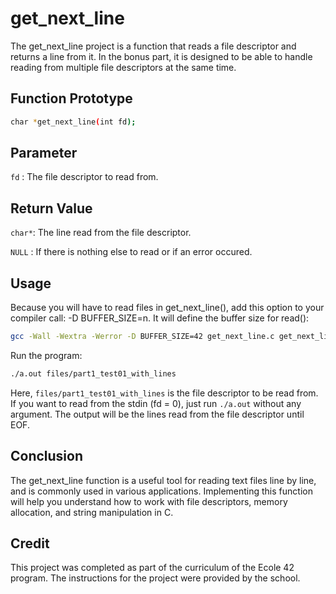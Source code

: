 # get_next_line

The get_next_line project is a function that reads a file descriptor and returns a line from it. In the bonus part, it is designed to be able to handle reading from multiple file descriptors at the same time.

## Function Prototype
```bash
char *get_next_line(int fd);
```

## Parameter
`fd` : The file descriptor to read from.

## Return Value
`char*`: The line read from the file descriptor.

`NULL` : If there is nothing else to read or if an error occured.

## Usage

Because you will have to read files in get_next_line(), add this option to your compiler call: -D BUFFER_SIZE=n. It will define the buffer size for read():
```bash
gcc -Wall -Wextra -Werror -D BUFFER_SIZE=42 get_next_line.c get_next_line_utils.c main.c
```
Run the program:
```bash
./a.out files/part1_test01_with_lines
```
Here, `files/part1_test01_with_lines` is the file descriptor to be read from. If you want to read from the stdin (fd = 0), just run `./a.out` without any argument. The output will be the lines read from the file descriptor until EOF.

## Conclusion
The get_next_line function is a useful tool for reading text files line by line, and is commonly used in various applications. Implementing this function will help you understand how to work with file descriptors, memory allocation, and string manipulation in C.

## Credit
This project was completed as part of the curriculum of the Ecole 42 program. The instructions for the project were provided by the school.
